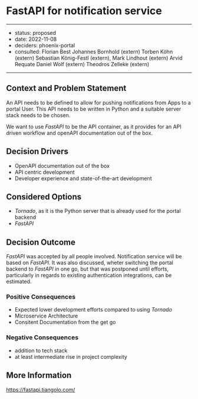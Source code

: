 # FastAPI for notification service

---

- status: proposed
- date: 2022-11-08
- deciders: phoenix-portal
- consulted: 
    Florian Best
    Johannes Bornhold (extern)
    Torben Köhn (extern)
    Sebastian König-Festl (extern),
    Mark Lindhout (extern)
    Arvid Requate
    Daniel Wolf (extern)
    Theodros Zelleke (extern)

---

## Context and Problem Statement

An API needs to be defined to allow for pushing notifications from Apps to a portal User.
This API needs to be written in Python and a suitable server stack needs to be chosen.

We want to use *FastAPI* to be the API container, as it provides for an API driven workflow
and openAPI documentation out of the box.

## Decision Drivers

- OpenAPI documentation out of the box
- API centric development
- Developer experience and state-of-the-art development


## Considered Options

- *Tornado*, as it is the Python server that is already used for the portal backend
- *FastAPI*


## Decision Outcome

*FastAPI* was accepted by all people involved. Notification service will be based on *FastAPI*.
It was also discussed, wheter switching the portal backend to *FastAPI* in one go, but that
was postponed until efforts, particularly in regards to existing authentication integrations,
can be estimated.

### Positive Consequences

- Expected lower development efforts compared to using *Tornado*
- Microservice Architecture
- Consitent Documentation from the get go

### Negative Consequences

- addition to tech stack
- at least intermediate rise in project complexity

## More Information

https://fastapi.tiangolo.com/
